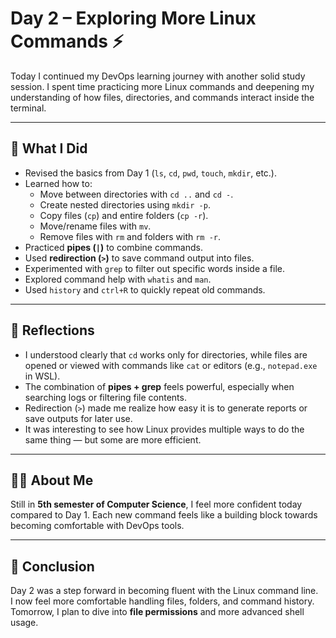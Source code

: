 # Day 2 – Exploring More Linux Commands ⚡

Today I continued my DevOps learning journey with another solid study session. I spent time practicing more Linux commands and deepening my understanding of how files, directories, and commands interact inside the terminal.  

---

## 📌 What I Did
- Revised the basics from Day 1 (`ls`, `cd`, `pwd`, `touch`, `mkdir`, etc.).
- Learned how to:
  - Move between directories with `cd ..` and `cd -`.
  - Create nested directories using `mkdir -p`.
  - Copy files (`cp`) and entire folders (`cp -r`).
  - Move/rename files with `mv`.
  - Remove files with `rm` and folders with `rm -r`.
- Practiced **pipes (`|`)** to combine commands.
- Used **redirection (`>`)** to save command output into files.
- Experimented with `grep` to filter out specific words inside a file.
- Explored command help with `whatis` and `man`.
- Used `history` and `ctrl+R` to quickly repeat old commands.

---

## 💭 Reflections
- I understood clearly that `cd` works only for directories, while files are opened or viewed with commands like `cat` or editors (e.g., `notepad.exe` in WSL).
- The combination of **pipes + grep** feels powerful, especially when searching logs or filtering file contents.
- Redirection (`>`) made me realize how easy it is to generate reports or save outputs for later use.
- It was interesting to see how Linux provides multiple ways to do the same thing — but some are more efficient.

---

## 👨‍🎓 About Me
Still in **5th semester of Computer Science**, I feel more confident today compared to Day 1. Each new command feels like a building block towards becoming comfortable with DevOps tools.  

---

## 🎯 Conclusion
Day 2 was a step forward in becoming fluent with the Linux command line.  
I now feel more comfortable handling files, folders, and command history. Tomorrow, I plan to dive into **file permissions** and more advanced shell usage.  

